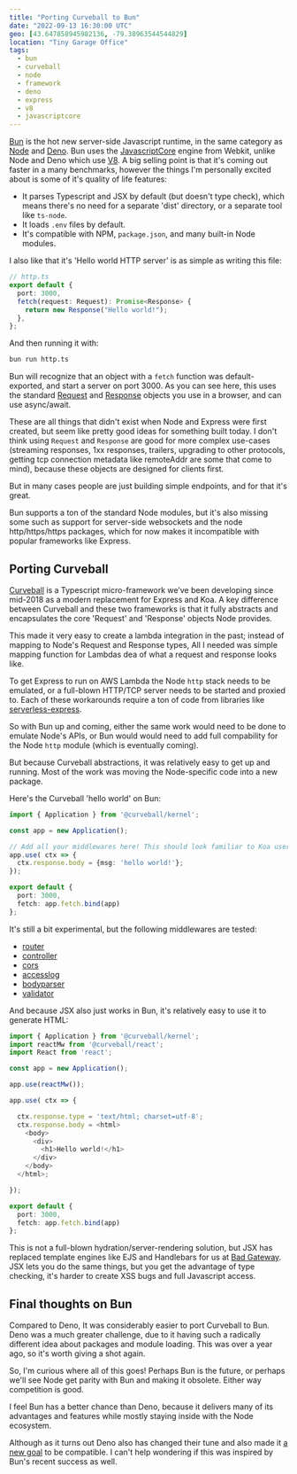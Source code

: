 ```yaml
---
title: "Porting Curveball to Bun"
date: "2022-09-13 16:30:00 UTC"
geo: [43.647858945982136, -79.38963544544829]
location: "Tiny Garage Office"
tags:
  - bun
  - curveball
  - node
  - framework
  - deno
  - express
  - v8
  - javascriptcore
---
```


[Bun][1] is the hot new server-side Javascript runtime, in the same category
as [Node][2] and [Deno][3]. Bun uses the [JavascriptCore][4] engine from
Webkit, unlike Node and Deno which use [V8][5]. A big selling point is that
it's coming out faster in a many benchmarks, however the things I'm personally
excited about is some of it's quality of life features:

* It parses Typescript and JSX by default (but doesn't type check), which
  means there's no need for a separate 'dist' directory, or a separate tool
  like `ts-node`.
* It loads `.env` files by default.
* It's compatible with NPM, `package.json`, and many built-in Node modules.

I also like that it's 'Hello world HTTP server' is as simple as writing this
file:

```typescript
// http.ts
export default {
  port: 3000,
  fetch(request: Request): Promise<Response> {
    return new Response("Hello world!");
  },
};
```

And then running it with:

```sh
bun run http.ts
```

Bun will recognize that an object with a `fetch` function was default-exported,
and start a server on port 3000. As you can see here, this uses the standard
[Request][6] and [Response][7] objects you use in a browser, and can use
async/await.

These are all things that didn't exist when Node and Express were first
created, but seem like pretty good ideas for something built today. I don't think
using `Request` and `Response` are good for more complex use-cases (streaming
responses, 1xx responses, trailers, upgrading to other protocols, getting tcp
connection metadata like remoteAddr are some that come to mind),
because these objects are designed for clients first.

But in many cases people are just building simple endpoints, and for that it's
great.

Bun supports a ton of the standard Node modules, but it's also missing some
such as support for server-side websockets and the node http/https/https
packages, which for now makes it incompatible with popular frameworks like
Express.

Porting Curveball
-----------------

[Curveball][10] is a Typescript micro-framework we’ve been developing since
mid-2018 as a modern replacement for Express and Koa. A key difference between
Curveball and these two frameworks is that it fully abstracts and encapsulates
the core 'Request' and 'Response' objects Node provides.

This made it very easy to create a lambda integration in the past; instead of
mapping to Node's Request and Response types, All I needed was simple mapping
function for Lambdas dea of what a request and response looks like.

To get Express to run on AWS Lambda the Node `http` stack needs to be emulated, or
a full-blown HTTP/TCP server needs to be started and proxied to. Each of these
workarounds require a ton of code from libraries like [serverless-express][8].

So with Bun up and coming, either the same work would need to be done to emulate
Node's APIs, or Bun would would need to add full compability for the Node `http`
module (which is eventually coming).

But because Curveball abstractions, it was relatively easy to get up and running.
Most of the work was moving the Node-specific code into a new package.

Here's the Curveball 'hello world' on Bun:

```typescript
import { Application } from '@curveball/kernel';

const app = new Application();

// Add all your middlewares here! This should look familiar to Koa users.
app.use( ctx => {
  ctx.response.body = {msg: 'hello world!'}; 
});

export default {
  port: 3000,
  fetch: app.fetch.bind(app)
};
```

It's still a bit experimental, but the following middlewares are tested:

* [router](https://github.com/curveball/router)
* [controller](https://github.com/curveball/controller)
* [cors](https://github.com/curveball/cors)
* [accesslog](https://github.com/curveball/accesslog)
* [bodyparser](https://github.com/curveball/bodyparser)
* [validator](https://github.com/curveball/validator)

And because JSX also just works in Bun, it's relatively easy to use it to
generate HTML:

```typescript
import { Application } from '@curveball/kernel';
import reactMw from '@curveball/react';
import React from 'react';

const app = new Application();

app.use(reactMw());

app.use( ctx => {

  ctx.response.type = 'text/html; charset=utf-8';
  ctx.response.body = <html>
    <body>
      <div>
        <h1>Hello world!</h1>
      </div>
    </body>
  </html>;

});

export default {
  port: 3000,
  fetch: app.fetch.bind(app)
};
```

This is not a full-blown hydration/server-rendering solution, but JSX has
replaced template engines like EJS and Handlebars for us at
[Bad Gateway][11]. JSX lets you do the same things, but you get the advantage
of type checking, it's harder to create XSS bugs and full Javascript access.

Final thoughts on Bun
---------------------

Compared to Deno, It was considerably easier to port Curveball to Bun.
Deno was a much greater challenge, due to it having such a radically
different idea about packages and module loading. This was over a year
ago, so it's worth giving a shot again.

So, I'm curious where all of this goes! Perhaps Bun is the future, or
perhaps we'll see Node get parity with Bun and making it obsolete. Either
way competition is good.

I feel Bun has a better chance than Deno, because it delivers many of
its advantages and features while mostly staying inside with the Node
ecosystem.

Although as it turns out Deno also has changed their tune and also made
it [a new goal][9] to be compatible. I can't help wondering if this was
inspired by Bun's recent success as well.

[1]: https://bun.sh/
[2]: https://nodejs.org/
[3]: https://deno.land/
[4]: https://github.com/WebKit/WebKit/tree/main/Source/JavaScriptCore
[5]: https://v8.dev/
[6]: https://developer.mozilla.org/en-US/docs/Web/API/Request
[7]: https://developer.mozilla.org/en-US/docs/Web/API/Response
[8]: https://curveballjs.org/ 
[7]: https://github.com/curveball/aws-lambda
[8]: https://github.com/vendia/serverless-express
[9]: https://deno.com/blog/changes
[10]: https://curveballjs.org/
[11]: https://badgateway.net/
